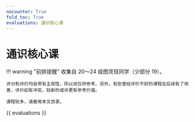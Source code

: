 ```yaml
---
nocounter: True
fold_toc: True
evaluations: 通识核心课
---
```


# 通识核心课

!!! warning "前排提醒"
    收集自 20～24 级图灵班同学（少部分 19）。

    评分和评价均会带有主观性，所以说仅供参考。另外，有些曾经评价不好的课程在后续有了改善，评价如有冲突，较新的或许更有参考价值。

    课程较多，请善用本文目录。

{{ evaluations }}
